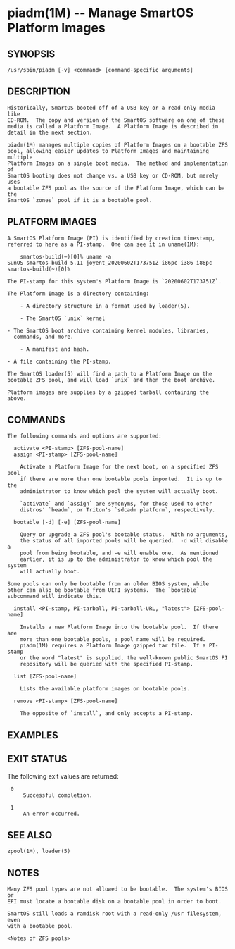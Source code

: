 piadm(1M) -- Manage SmartOS Platform Images
===========================================

## SYNOPSIS
    /usr/sbin/piadm [-v] <command> [command-specific arguments]

## DESCRIPTION

    Historically, SmartOS booted off of a USB key or a read-only media like
    CD-ROM.  The copy and version of the SmartOS software on one of these
    media is called a Platform Image.  A Platform Image is described in
    detail in the next section. 

    piadm(1M) manages multiple copies of Platform Images on a bootable ZFS
    pool, allowing easier updates to Platform Images and maintaining multiple
    Platform Images on a single boot media.  The method and implementation of
    SmartOS booting does not change vs. a USB key or CD-ROM, but merely uses
    a bootable ZFS pool as the source of the Platform Image, which can be the
    SmartOS `zones` pool if it is a bootable pool.

## PLATFORM IMAGES

    A SmartOS Platform Image (PI) is identified by creation timestamp,
    referred to here as a PI-stamp.  One can see it in uname(1M):

        smartos-build(~)[0]% uname -a
	SunOS smartos-build 5.11 joyent_20200602T173751Z i86pc i386 i86pc
	smartos-build(~)[0]% 

    The PI-stamp for this system's Platform Image is `20200602T173751Z`.

    The Platform Image is a directory containing:

        - A directory structure in a format used by loader(5).

        - The SmartOS `unix` kernel

	- The SmartOS boot archive containing kernel modules, libraries,
	  commands, and more.

        - A manifest and hash.

	- A file containing the PI-stamp.

    The SmartOS loader(5) will find a path to a Platform Image on the
    bootable ZFS pool, and will load `unix` and then the boot archive.

    Platform images are supplies by a gzipped tarball containing the above.

## COMMANDS

    The following commands and options are supported:

      activate <PI-stamp> [ZFS-pool-name]
      assign <PI-stamp> [ZFS-pool-name]

        Activate a Platform Image for the next boot, on a specified ZFS pool
        if there are more than one bootable pools imported.  It is up to the
        administrator to know which pool the system will actually boot.

        `activate` and `assign` are synonyms, for those used to other
        distros' `beadm`, or Triton's `sdcadm platform`, respectively.

      bootable [-d] [-e] [ZFS-pool-name]

        Query or upgrade a ZFS pool's bootable status.  With no arguments,
        the status of all imported pools will be queried.  -d will disable a
        pool from being bootable, and -e will enable one.  As mentioned
        earlier, it is up to the administrator to know which pool the system
        will actually boot.

	Some pools can only be bootable from an older BIOS system, while
	other can also be bootable from UEFI systems.  The `bootable`
	subcommand will indicate this.

      install <PI-stamp, PI-tarball, PI-tarball-URL, "latest"> [ZFS-pool-name]

        Installs a new Platform Image into the bootable pool.  If there are
        more than one bootable pools, a pool name will be required.
        piadm(1M) requires a Platform Image gzipped tar file.  If a PI-stamp
        or the word "latest" is supplied, the well-known public SmartOS PI
        repository will be queried with the specified PI-stamp.

      list [ZFS-pool-name]

        Lists the available platform images on bootable pools.

      remove <PI-stamp> [ZFS-pool-name]

        The opposite of `install`, and only accepts a PI-stamp.



## EXAMPLES



## EXIT STATUS

The following exit values are returned:

     0
         Successful completion.

     1
         An error occurred.


## SEE ALSO

    zpool(1M), loader(5)

## NOTES

    Many ZFS pool types are not allowed to be bootable.  The system's BIOS or
    EFI must locate a bootable disk on a bootable pool in order to boot.

    SmartOS still loads a ramdisk root with a read-only /usr filesystem, even
    with a bootable pool.

    <Notes of ZFS pools>
